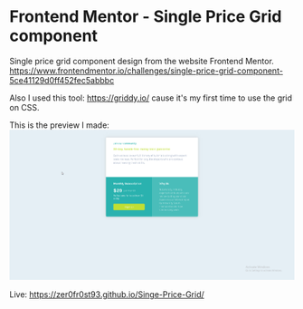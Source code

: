 # Frontend Mentor - Single Price Grid component

Single price grid component design from the website Frontend Mentor.
https://www.frontendmentor.io/challenges/single-price-grid-component-5ce41129d0ff452fec5abbbc

Also I used this tool: https://griddy.io/ cause it's my first time to use the grid on CSS.

This is the preview I made:
![](FinishedPreview.png)

Live: https://zer0fr0st93.github.io/Singe-Price-Grid/
